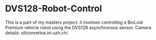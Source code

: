DVS128-Robot-Control
====================

This is a part of my masters project: it involves controlling a BioLoid Premium vehicle robot using the DVS128 asynchronous sensor. Camera details: siliconretina.ini.uzh.ch/